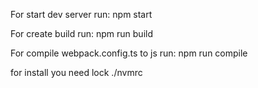 For start dev server run:
npm start

For create build run:
npm run build

For compile webpack.config.ts to js run:
npm run compile

for install you need lock ./nvmrc 
